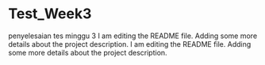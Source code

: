 # Test_Week3
penyelesaian tes minggu 3
I am editing the README file. Adding some more details about the project description.
I am editing the README file. Adding some more details about the project description.
